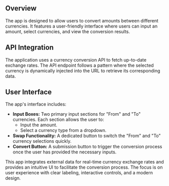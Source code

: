 ## Overview

The app is designed to allow users to convert amounts between different currencies. It features a user-friendly interface where users can input an amount, select currencies, and view the conversion results.

## API Integration

The application uses a currency conversion API to fetch up-to-date exchange rates. The API endpoint follows a pattern where the selected currency is dynamically injected into the URL to retrieve its corresponding data.

## User Interface

The app's interface includes:
- **Input Boxes:** Two primary input sections for "From" and "To" currencies. Each section allows the user to:
    - Input the amount.
    - Select a currency type from a dropdown.
- **Swap Functionality:** A dedicated button to switch the "From" and "To" currency selections quickly.
- **Convert Button:** A submission button to trigger the conversion process once the user has provided the necessary inputs.


This app integrates external data for real-time currency exchange rates and provides an intuitive UI to facilitate the conversion process. The focus is on user experience with clear labeling, interactive controls, and a modern design.

